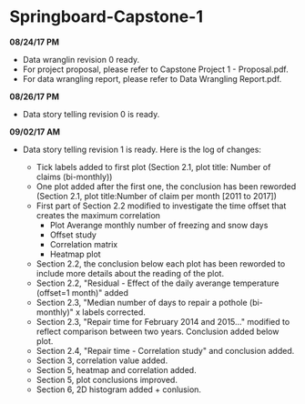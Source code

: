 # Springboard-Capstone-1

**08/24/17 PM**
- Data wranglin revision 0 ready.
- For project proposal, please refer to Capstone Project 1 - Proposal.pdf.  
- For data wrangling report, please refer to Data Wrangling Report.pdf.

**08/26/17 PM**
- Data story telling revision 0 is ready.

**09/02/17 AM**

- Data story telling revision 1 is ready. Here is the log of changes:

  - Tick labels added to first plot (Section 2.1, plot title: Number of claims (bi-monthly))
  - One plot added after the first one, the conclusion has been reworded (Section 2.1, plot title:Number of claim per month [2011 to 2017])
  - First part of Section 2.2 modified to investigate the time offset that creates the maximum correlation
      - Plot Averange monthly number of freezing and snow days
      - Offset study
      - Correlation matrix
      - Heatmap plot
  - Section 2.2, the conclusion below each plot has been reworded to include more details about the reading of the plot.
  - Section 2.2, "Residual - Effect of the daily averange temperature (offset=1 month)" added
  - Section 2.3, "Median number of days to repair a pothole (bi-monthly)" x labels corrected.
  - Section 2.3, "Repair time for February 2014 and 2015..." modified to reflect comparison between two years. Conclusion added below plot.
  - Section 2.4, "Repair time - Correlation study" and conclusion added.
  - Section 3, correlation value added.
  - Section 5, heatmap and correlation added.
  - Section 5, plot conclusions improved.
  - Section 6, 2D histogram added + conlusion.
